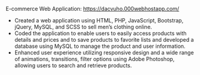E-commerce Web Application: https://dacvuho.000webhostapp.com/
- Created a web application using HTML, PHP, JavaScript, Bootstrap, jQuery, MySQL, and SCSS to sell men’s clothing online.
- Coded the application to enable users to easily access products with details and prices and to save products to favorite lists and developed a database using MySQL to manage the product and user information.
- Enhanced user experience utilizing responsive design and a wide range of animations, transitions, filter options using Adobe Photoshop, allowing users to search and retrieve products.
